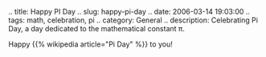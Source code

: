 .. title: Happy PI Day
.. slug: happy-pi-day
.. date: 2006-03-14 19:03:00
.. tags: math, celebration, pi
.. category: General
.. description: Celebrating Pi Day, a day dedicated to the mathematical constant π.

Happy {{% wikipedia article="Pi Day" %}} to you!
